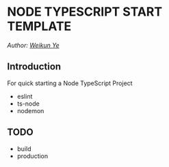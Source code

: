 # NODE TYPESCRIPT START TEMPLATE

_Author: [Weikun Ye](weikunye1225@gmail.com)_

## Introduction

For quick starting a Node TypeScript Project

- eslint
- ts-node
- nodemon

## TODO

- build
- production